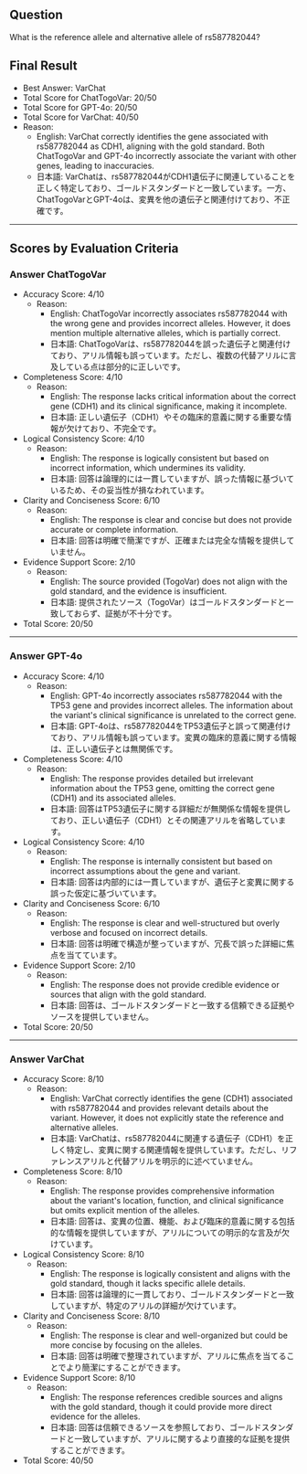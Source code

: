 ## Question

What is the reference allele and alternative allele of rs587782044?

## Final Result

- Best Answer: VarChat
- Total Score for ChatTogoVar: 20/50
- Total Score for GPT-4o: 20/50
- Total Score for VarChat: 40/50
- Reason:
  - English: VarChat correctly identifies the gene associated with rs587782044 as CDH1, aligning with the gold standard. Both ChatTogoVar and GPT-4o incorrectly associate the variant with other genes, leading to inaccuracies.
  - 日本語: VarChatは、rs587782044がCDH1遺伝子に関連していることを正しく特定しており、ゴールドスタンダードと一致しています。一方、ChatTogoVarとGPT-4oは、変異を他の遺伝子と関連付けており、不正確です。

---

## Scores by Evaluation Criteria

### Answer ChatTogoVar
- Accuracy Score: 4/10
  - Reason: 
    - English: ChatTogoVar incorrectly associates rs587782044 with the wrong gene and provides incorrect alleles. However, it does mention multiple alternative alleles, which is partially correct.
    - 日本語: ChatTogoVarは、rs587782044を誤った遺伝子と関連付けており、アリル情報も誤っています。ただし、複数の代替アリルに言及している点は部分的に正しいです。
- Completeness Score: 4/10
  - Reason: 
    - English: The response lacks critical information about the correct gene (CDH1) and its clinical significance, making it incomplete.
    - 日本語: 正しい遺伝子（CDH1）やその臨床的意義に関する重要な情報が欠けており、不完全です。
- Logical Consistency Score: 4/10
  - Reason: 
    - English: The response is logically consistent but based on incorrect information, which undermines its validity.
    - 日本語: 回答は論理的には一貫していますが、誤った情報に基づいているため、その妥当性が損なわれています。
- Clarity and Conciseness Score: 6/10
  - Reason: 
    - English: The response is clear and concise but does not provide accurate or complete information.
    - 日本語: 回答は明確で簡潔ですが、正確または完全な情報を提供していません。
- Evidence Support Score: 2/10
  - Reason: 
    - English: The source provided (TogoVar) does not align with the gold standard, and the evidence is insufficient.
    - 日本語: 提供されたソース（TogoVar）はゴールドスタンダードと一致しておらず、証拠が不十分です。
- Total Score: 20/50

---

### Answer GPT-4o
- Accuracy Score: 4/10
  - Reason: 
    - English: GPT-4o incorrectly associates rs587782044 with the TP53 gene and provides incorrect alleles. The information about the variant's clinical significance is unrelated to the correct gene.
    - 日本語: GPT-4oは、rs587782044をTP53遺伝子と誤って関連付けており、アリル情報も誤っています。変異の臨床的意義に関する情報は、正しい遺伝子とは無関係です。
- Completeness Score: 4/10
  - Reason: 
    - English: The response provides detailed but irrelevant information about the TP53 gene, omitting the correct gene (CDH1) and its associated alleles.
    - 日本語: 回答はTP53遺伝子に関する詳細だが無関係な情報を提供しており、正しい遺伝子（CDH1）とその関連アリルを省略しています。
- Logical Consistency Score: 4/10
  - Reason: 
    - English: The response is internally consistent but based on incorrect assumptions about the gene and variant.
    - 日本語: 回答は内部的には一貫していますが、遺伝子と変異に関する誤った仮定に基づいています。
- Clarity and Conciseness Score: 6/10
  - Reason: 
    - English: The response is clear and well-structured but overly verbose and focused on incorrect details.
    - 日本語: 回答は明確で構造が整っていますが、冗長で誤った詳細に焦点を当てています。
- Evidence Support Score: 2/10
  - Reason: 
    - English: The response does not provide credible evidence or sources that align with the gold standard.
    - 日本語: 回答は、ゴールドスタンダードと一致する信頼できる証拠やソースを提供していません。
- Total Score: 20/50

---

### Answer VarChat
- Accuracy Score: 8/10
  - Reason: 
    - English: VarChat correctly identifies the gene (CDH1) associated with rs587782044 and provides relevant details about the variant. However, it does not explicitly state the reference and alternative alleles.
    - 日本語: VarChatは、rs587782044に関連する遺伝子（CDH1）を正しく特定し、変異に関する関連情報を提供しています。ただし、リファレンスアリルと代替アリルを明示的に述べていません。
- Completeness Score: 8/10
  - Reason: 
    - English: The response provides comprehensive information about the variant's location, function, and clinical significance but omits explicit mention of the alleles.
    - 日本語: 回答は、変異の位置、機能、および臨床的意義に関する包括的な情報を提供していますが、アリルについての明示的な言及が欠けています。
- Logical Consistency Score: 8/10
  - Reason: 
    - English: The response is logically consistent and aligns with the gold standard, though it lacks specific allele details.
    - 日本語: 回答は論理的に一貫しており、ゴールドスタンダードと一致していますが、特定のアリルの詳細が欠けています。
- Clarity and Conciseness Score: 8/10
  - Reason: 
    - English: The response is clear and well-organized but could be more concise by focusing on the alleles.
    - 日本語: 回答は明確で整理されていますが、アリルに焦点を当てることでより簡潔にすることができます。
- Evidence Support Score: 8/10
  - Reason: 
    - English: The response references credible sources and aligns with the gold standard, though it could provide more direct evidence for the alleles.
    - 日本語: 回答は信頼できるソースを参照しており、ゴールドスタンダードと一致していますが、アリルに関するより直接的な証拠を提供することができます。
- Total Score: 40/50